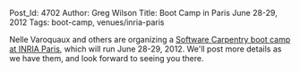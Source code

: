 Post_Id: 4702
Author: Greg Wilson
Title: Boot Camp in Paris June 28-29, 2012
Tags: boot-camp, venues/inria-paris

<p>Nelle Varoquaux and others are organizing a <a href="/bootcamps/2012-06-inria.html">Software Carpentry boot camp at INRIA Paris</a>, which will run June 28-29, 2012. We'll post more details as we have them, and look forward to seeing you there.</p>
